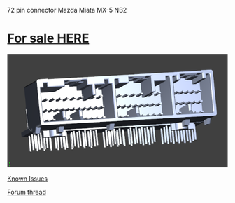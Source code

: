72 pin connector Mazda Miata MX-5 NB2


# [For sale HERE](https://www.tindie.com/products/russian/72p-connector-bare-pcb-miata-nb2/)

![Connector](connector.png)

[Known Issues](known_issues.txt)

[Forum thread](https://rusefi.com/forum/viewtopic.php?f=4&t=687)

